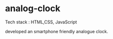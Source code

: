 # analog-clock 

Tech stack : HTML,CSS, JavaScript


developed an smartphone friendly analogue clock.
